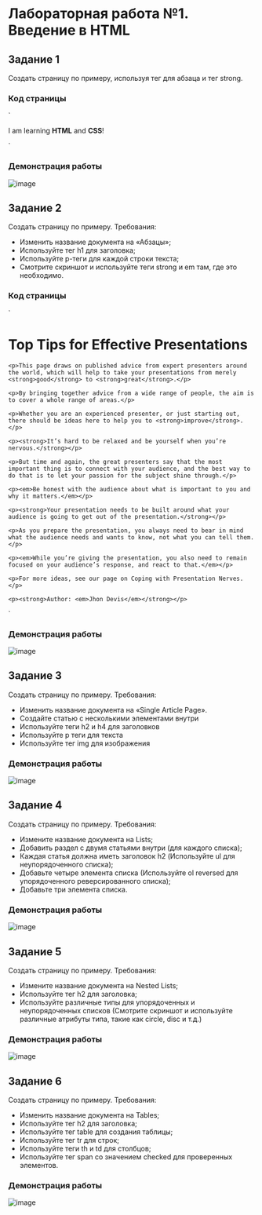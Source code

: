 # Лабораторная работа №1. Введение в HTML

## Задание 1
Создать страницу по примеру, используя тег для абзаца и тег strong.
### Код страницы
`<!DOCTYPE html>
<html lang="en">
<head>
    <meta charset="UTF-8">
    <title>Title</title>
</head>
<body>
    <p>I am learning <strong>HTML</strong> and <strong>CSS</strong>!</p>
</body>
</html>`

### Демонстрация работы
![image](https://github.com/user-attachments/assets/14fcf079-1f7a-4146-a06b-45fa5daf2a49)

## Задание 2
Создать страницу по примеру. Требования:
- Изменить название документа на «Абзацы»;
- Используйте тег h1 для заголовка;
- Используйте p-теги для каждой строки текста;
- Смотрите скриншот и используйте теги strong и em там, где это необходимо.

### Код страницы
`<!DOCTYPE html>
<html lang="en">
<head>
    <meta charset="UTF-8">
    <title>Абзацы</title>
</head>
<body>
    <h1>Top Tips for Effective Presentations</h1>

    <p>This page draws on published advice from expert presenters around the world, which will help to take your presentations from merely <strong>good</strong> to <strong>great</strong>.</p>

    <p>By bringing together advice from a wide range of people, the aim is to cover a whole range of areas.</p>

    <p>Whether you are an experienced presenter, or just starting out, there should be ideas here to help you to <strong>improve</strong>.</p>

    <p><strong>It’s hard to be relaxed and be yourself when you’re nervous.</strong></p>

    <p>But time and again, the great presenters say that the most important thing is to connect with your audience, and the best way to do that is to let your passion for the subject shine through.</p>

    <p><em>Be honest with the audience about what is important to you and why it matters.</em></p>

    <p><strong>Your presentation needs to be built around what your audience is going to get out of the presentation.</strong></p>

    <p>As you prepare the presentation, you always need to bear in mind what the audience needs and wants to know, not what you can tell them.</p>

    <p><em>While you’re giving the presentation, you also need to remain focused on your audience’s response, and react to that.</em></p>

    <p>For more ideas, see our page on Coping with Presentation Nerves.</p>

    <p><strong>Author: <em>Jhon Devis</em></strong></p>

</body>
</html>`

### Демонстрация работы
![image](https://github.com/user-attachments/assets/4faf2f5b-cf42-48e8-979c-ea7c31fbabb9)

## Задание 3
Создать страницу по примеру. Требования:
- Изменить название документа на «Single Article Page».
- Создайте статью с несколькими элементами внутри
- Используйте теги h2 и h4 для заголовков
- Используйте p теги для текста
- Используйте тег img для изображения

### Демонстрация работы
![image](https://github.com/user-attachments/assets/b3ebdca0-81bd-48b3-9d31-06d9b1530ee1)

## Задание 4
Создать страницу по примеру. Требования:
- Измените название документа на Lists;
- Добавить раздел с двумя статьями внутри (для каждого списка);
- Каждая статья должна иметь заголовок h2 (Используйте ul для неупорядоченного списка);
- Добавьте четыре элемента списка (Используйте  ol  reversed  для  упорядоченного  реверсированного списка);
- Добавьте три элемента списка.

### Демонстрация работы
![image](https://github.com/user-attachments/assets/9f5d9221-7a78-4e26-b8d0-3b84b81fc1f4)

## Задание 5
Создать страницу по примеру. Требования:
- Измените название документа на Nested Lists;
- Используйте тег h2 для заголовка;
- Используйте различные типы для упорядоченных и неупорядоченных списков (Смотрите скриншот и используйте различные атрибуты типа, такие как circle, disc и т.д.)

### Демонстрация работы
![image](https://github.com/user-attachments/assets/a2f96cdc-9cbc-4277-852a-d29df0aa9b3b)

## Задание 6
Создать страницу по примеру. Требования:
- Изменить название документа на Tables;
- Используйте тег h2 для заголовка;
- Используйте тег table для создания таблицы;
- Используйте тег tr для строк;
- Используйте теги th и td для столбцов;
- Используйте тег span со значением checked для проверенных элементов.

### Демонстрация работы
![image](https://github.com/user-attachments/assets/a43515b4-cf18-4ec6-8fe1-3bb9ee75c5ad)

